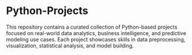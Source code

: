 # Python-Projects
This repository contains a curated collection of Python-based projects focused on real-world data analytics, business intelligence, and predictive modeling use cases. Each project showcases skills in data preprocessing, visualization, statistical analysis, and model building.
